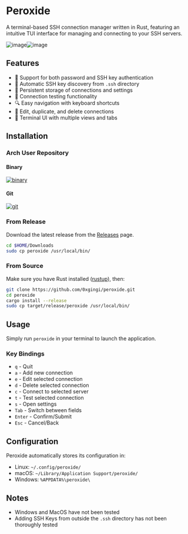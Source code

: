 # Peroxide

A terminal-based SSH connection manager written in Rust, featuring an intuitive TUI interface for managing and connecting to your SSH servers.

![image](https://github.com/user-attachments/assets/8719615d-fbd7-4420-a953-2752fc1677ae)![image](https://github.com/user-attachments/assets/f575ef87-c0d7-4efe-bc77-e5b063d8b6dc)



## Features

- 🔑 Support for both password and SSH key authentication
- 📁 Automatic SSH key discovery from `.ssh` directory
- 💾 Persistent storage of connections and settings
- 🔄 Connection testing functionality
- 🔍 Easy navigation with keyboard shortcuts
- 📝 Edit, duplicate, and delete connections
- 🎨 Terminal UI with multiple views and tabs

## Installation

### Arch User Repository

#### Binary

[![binary](https://img.shields.io/aur/version/peroxide-ssh-manager-bin)](https://aur.archlinux.org/packages/peroxide-ssh-manager-bin)

#### Git

[![git](https://img.shields.io/aur/version/peroxide-ssh-manager-git)](https://aur.archlinux.org/packages/peroxide-ssh-manager-git)


### From Release

Download the latest release from the [Releases](https://github.com/0xgingi/peroxide/releases) page.

```bash
cd $HOME/Downloads
sudo cp peroxide /usr/local/bin/
```

### From Source
Make sure you have Rust installed ([rustup](https://rustup.rs/)), then:

```bash
git clone https://github.com/0xgingi/peroxide.git
cd peroxide
cargo install --release
sudo cp target/release/peroxide /usr/local/bin/
```

## Usage

Simply run `peroxide` in your terminal to launch the application.

### Key Bindings

- `q` - Quit
- `a` - Add new connection
- `e` - Edit selected connection
- `d` - Delete selected connection
- `c` - Connect to selected server
- `t` - Test selected connection
- `s` - Open settings
- `Tab` - Switch between fields
- `Enter` - Confirm/Submit
- `Esc` - Cancel/Back

## Configuration

Peroxide automatically stores its configuration in:
- Linux: `~/.config/peroxide/`
- macOS: `~/Library/Application Support/peroxide/`
- Windows: `%APPDATA%\peroxide\`

## Notes

- Windows and MacOS have not been tested
- Adding SSH Keys from outside the `.ssh` directory has not been thoroughly tested
